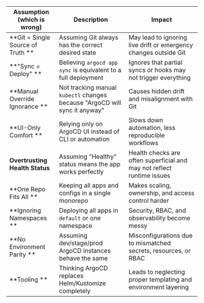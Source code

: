 
| Assumption (which is wrong)       | **Description**                                                            | **Impact**                                                             |
| --------------------------------- | -------------------------------------------------------------------------- | ---------------------------------------------------------------------- |
| **Git = Single Source of Truth ** | Assuming Git always has the correct desired state                          | May lead to ignoring live drift or emergency changes outside Git       |
| **"Sync = Deploy" **              | Believing `argocd app sync` is equivalent to a full deployment             | Ignores that partial syncs or hooks may not trigger everything         |
| **Manual Override Ignorance **    | Not tracking manual `kubectl` changes because "ArgoCD will sync it anyway" | Causes hidden drift and misalignment with Git                          |
| **UI-Only Comfort **              | Relying only on ArgoCD UI instead of CLI or automation                     | Slows down automation, less reproducible workflows                     |
| **Overtrusting Health Status**    | Assuming "Healthy" status means the app works perfectly                    | Health checks are often superficial and may not reflect runtime issues |
| **One Repo Fits All **            | Keeping all apps and configs in a single monorepo                          | Makes scaling, ownership, and access control harder                    |
| **Ignoring Namespaces **          | Deploying all apps in `default` or one namespace                           | Security, RBAC, and observability become messy                         |
| **No Environment Parity **        | Assuming dev/stage/prod ArgoCD instances behave the same                   | Misconfigurations due to mismatched secrets, resources, or RBAC        |
| **Tooling **                      | Thinking ArgoCD replaces Helm/Kustomize completely                         | Leads to neglecting proper templating and environment layering         |
